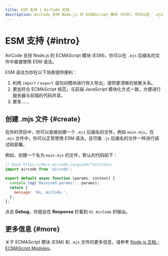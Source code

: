 ```yaml
---
title: ESM 支持 | AirCode 文档
description: AirCode 支持 Node.js 的 ECMAScript 模块 (ESM)，你可以在 `.mjs` 后缀名的文件中直接使用 ESM 语法。
---
```


# ESM 支持 {#intro}

AirCode 支持 Node.js 的 ECMAScript 模块 (ESM)，你可以在 `.mjs` 后缀名的文件中直接使用 ESM 语法。

ESM 语法为你在以下场景提供便利：
1. 利用 `import` / `export` 语句对模块进行导入导出，提供更清晰的依赖关系。
3. 更加符合 ECMAScript 规范，与前端 JavaScript 模块化方式一致，方便进行服务器与前端的代码共享。
4. 更多……

## 创建 .mjs 文件 {#create}

在你的项目中，你可以直接创建一个 `.mjs` 后缀名的文件，例如 `main.mjs`。在 `.mjs` 文件中，你可以正常使用 ESM 语法，且可像 `.js` 后缀名的文件一样进行调试和部署。

例如，创建一个名为 `main.mjs` 的文件，默认的代码如下：

```js
// @see https://docs.aircode.io/guide/functions/
import aircode from 'aircode';

export default async function (params, context) {
  console.log('Received params:', params);
  return {
    message: 'Hi, AirCode.',
  };
};
```

点击 **Debug**，你就会在 **Response** 栏看到 `Hi AirCode` 的输出。

## 更多信息 {#more}

关于 ECMAScript 模块 (ESM) 和 `.mjs` 文件的更多信息，请参考 [Node.js 文档 - ECMAScript Modules](https://nodejs.org/api/esm.html)。
